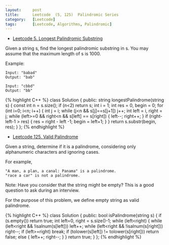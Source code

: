 ```yaml
---
layout:     post
title:      Leetcode  (5, 125)	Palindromic Series
category:   [Leetcode] 
tags:		[Leetcode, Algorithms, Palindromic]
---
```


* [Leetcode 5. Longest Palindromic Substring](https://leetcode.com/problems/longest-palindromic-substring/)

Given a string s, find the longest palindromic substring in s. You may assume that the maximum length of s is 1000.

Example:

	Input: "babad"
	Output: "bab"

	Input: "cbbd"
	Output: "bb"
{% highlight C++ %}
class Solution {
public:
    string longestPalindrome(string s) {
        const int n = s.size();
        if (n<2)    return s;
        int i = 1;
        int res = 0, begin = 0;
        for (int i=0; i<n; i++) {
            int j = i;
            while (j<n && s[j]==s[j+1]) j++;
            int left = i, right = j;
            while (left>=0 && right<n && s[left] == s[right]) {
                left--;
                right++;
            }
            if (right-left-1 > res) {
                res = right - left -1;
                begin = left+1;
            }
        }
        return s.substr(begin, res);
    }
};
{% endhighlight %}

* [Leetcode 125. Valid Palindrome](https://leetcode.com/problems/valid-palindrome/)

Given a string, determine if it is a palindrome, considering only alphanumeric characters and ignoring cases.

For example,

    "A man, a plan, a canal: Panama" is a palindrome.
    "race a car" is not a palindrome.

Note:
Have you consider that the string might be empty? This is a good question to ask during an interview.

For the purpose of this problem, we define empty string as valid palindrome.

{% highlight C++ %}
class Solution {
public:
    bool isPalindrome(string s) {
        if (s.empty())  return true;
        int left=0, right = s.size()-1;
        while (left<right) {
            while (left<right && !isalnum(s[left]))   left++;
            while (left<right && !isalnum(s[right]))  right--;
            if (left>=right)    break;
            if (tolower(s[left]) != tolower(s[right]))  return false;
            else {
                left++;
                right--;
            }
        }
        return true;
    }
};
{% endhighlight %}



